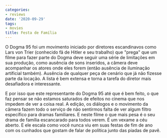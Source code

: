 ```yaml
---
categories:
- reviews
date: '2020-09-29'
tags:
- movies
title: Festa de Família
---
```


O Dogma 95 foi um movimento iniciado por diretores escandinavos como Lars von Trier (conhecido fã de Hitler e seu trabalho) que "prega" que um filme para fazer parte do Dogma deve seguir uma série de limitações em sua produção, como ausência de sons inseridos, a câmera deve acompanhar os atores onde eles forem (então ausência de iluminação artificial também). Ausência de qualquer peça de cenário que já não fizesse parte da locação. A lista é bem extensa e torna a tarefa do diretor mais desafiadora e interessante.

E por isso que este representante do Dogma 95 até que é bem feito, o que faz pensar se não estamos saturados de efeitos no cinema que nos impedem de ver a coisa real. A edição, os diálogos e o movimento da câmera fazem todo o serviço de não sentirmos falta de ver algum filtro específico para dramas familiares. E neste filme o que mais pesa é o seu drama de família escancarado para todos verem. É um vexame a céu aberto. E ele escala como você nunca viu em suas festas de fim de ano com os cunhados que gostam de falar de política junto das piadas de pavê.